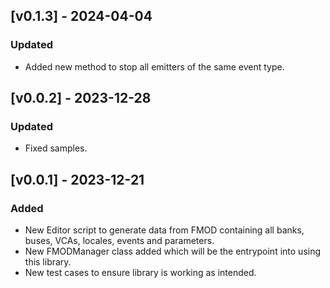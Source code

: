 ## [v0.1.3] - 2024-04-04

### Updated 

- Added new method to stop all emitters of the same event type.

## [v0.0.2] - 2023-12-28

### Updated

- Fixed samples.

## [v0.0.1] - 2023-12-21

### Added

- New Editor script to generate data from FMOD containing all banks, buses, VCAs, locales, events and parameters.
- New FMODManager class added which will be the entrypoint into using this library.
- New test cases to ensure library is working as intended.


